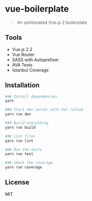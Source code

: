 # vue-boilerplate

> An opinionated Vue.js 2 boilerplate

## Tools
* Vue.js 2.2
* Vue Router
* SASS with Autoprefixer
* AVA Tests
* Istanbul Coverage

## Installation

``` bash
### Install dependencies
yarn

### Start dev server with hot reload
yarn run dev

### Build everything
yarn run build

### Lint files
yarn run lint

### Run the tests
yarn run test

### Check the coverage
yarn run coverage
```

## License
MIT
